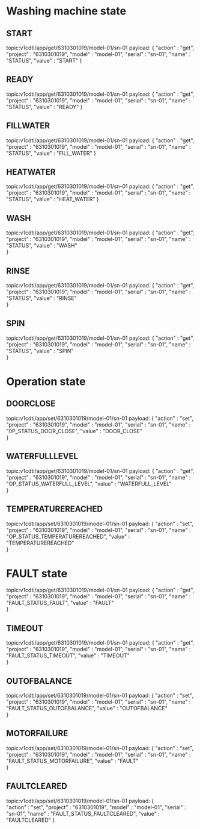# Washing machine state

## START
topic:v1cdti/app/get/6310301019/model-01/sn-01
payload: {
    "action"    :   "get",
    "project"   :   "6310301019",
    "model"     :   "model-01",
    "serial"    :   "sn-01",
    "name"      :   "STATUS",
    "value"     :   "START"
}

## READY
topic:v1cdti/app/get/6310301019/model-01/sn-01
payload: {
    "action"    :   "get",
    "project"   :   "6310301019",
    "model"     :   "model-01",
    "serial"    :   "sn-01",
    "name"      :   "STATUS",
    "value"     :   "READY"
}

## FILLWATER
topic:v1cdti/app/get/6310301019/model-01/sn-01
payload: {
    "action"    :   "get",
    "project"   :   "6310301019",
    "model"     :   "model-01",
    "serial"    :   "sn-01",
    "name"      :   "STATUS",
    "value"     :   "FILL_WATER"
}

## HEATWATER
topic:v1cdti/app/get/6310301019/model-01/sn-01
payload: {
    "action"    :   "get",
    "project"   :   "6310301019",
    "model"     :   "model-01",
    "serial"    :   "sn-01",
    "name"      :   "STATUS",
    "value"     :   "HEAT_WATER"
}

## WASH
topic:v1cdti/app/get/6310301019/model-01/sn-01
payload: {
    "action"    :   "get",
    "project"   :   "6310301019",
    "model"     :   "model-01",
    "serial"    :   "sn-01",
    "name"      :   "STATUS",
    "value"     :   "WASH"    
}

## RINSE
topic:v1cdti/app/get/6310301019/model-01/sn-01
payload: {
    "action"    :   "get",
    "project"   :   "6310301019",
    "model"     :   "model-01",
    "serial"    :   "sn-01",
    "name"      :   "STATUS",
    "value"     :   "RINSE"  
}

## SPIN
topic:v1cdti/app/get/6310301019/model-01/sn-01
payload: {
    "action"    :   "get",
    "project"   :   "6310301019",
    "model"     :   "model-01",
    "serial"    :   "sn-01",
    "name"      :   "STATUS",
    "value"     :   "SPIN"     
}

# Operation state

## DOORCLOSE
topic:v1cdti/app/set/6310301019/model-01/sn-01
payload: {
    "action"    :   "set",
    "project"   :   "6310301019",
    "model"     :   "model-01",
    "serial"    :   "sn-01",
    "name"      :   "0P_STATUS_DOOR_CLOSE",
    "value"     :   "DOOR_CLOSE"     
}

## WATERFULLLEVEL
topic:v1cdti/app/get/6310301019/model-01/sn-01
payload: {
    "action"    :   "get",
    "project"   :   "6310301019",
    "model"     :   "model-01",
    "serial"    :   "sn-01",
    "name"      :   "OP_STATUS_WATERFULL_LEVEL",
    "value"     :   "WATERFULL_LEVEL"     
}

## TEMPERATUREREACHED
topic:v1cdti/app/set/6310301019/model-01/sn-01
payload: {
    "action"    :   "set",
    "project"   :   "6310301019",
    "model"     :   "model-01",
    "serial"    :   "sn-01",
    "name"      :   "OP_STATUS_TEMPERATUREREACHED",
    "value"     :   "TEMPERATUREREACHED"     
}


# FAULT state
topic:v1cdti/app/get/6310301019/model-01/sn-01
payload: {
    "action"    :   "get",
    "project"   :   "6310301019",
    "model"     :   "model-01",
    "serial"    :   "sn-01",
    "name"      :   "FAULT_STATUS_FAULT",
    "value"     :   "FAULT"  
}
## TIMEOUT
topic:v1cdti/app/get/6310301019/model-01/sn-01
payload: {
    "action"    :   "get",
    "project"   :   "6310301019",
    "model"     :   "model-01",
    "serial"    :   "sn-01",
    "name"      :   "FAULT_STATUS_TIMEOUT",
    "value"     :   "TIMEOUT"     
}

## OUTOFBALANCE
topic:v1cdti/app/set/6310301019/model-01/sn-01
payload: {
    "action"    :   "set",
    "project"   :   "6310301019",
    "model"     :   "model-01",
    "serial"    :   "sn-01",
    "name"      :   "FAULT_STATUS_OUTOFBALANCE",
    "value"     :   "OUTOFBALANCE"     
}

## MOTORFAILURE
topic:v1cdti/app/set/6310301019/model-01/sn-01
payload: {
    "action"    :   "set",
    "project"   :   "6310301019",
    "model"     :   "model-01",
    "serial"    :   "sn-01",
    "name"      :   "FAULT_STATUS_MOTORFAILURE",
    "value"     :   "FAULT"     
}

## FAULTCLEARED
topic:v1cdti/app/set/6310301019/model-01/sn-01
payload: {    
    "action"    :   "set",
    "project"   :   "6310301019",
    "model"     :   "model-01",
    "serial"    :   "sn-01",
    "name"      :   "FAULT_STATUS_FAULTCLEARED",
    "value"     :   "FAULTCLEARED" 
}